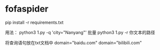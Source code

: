 # fofaspider


pip install -r requirements.txt

用法：
python3 1.py -q 'city="Nanyang"'
批量
python3 1.py -r 你文本的路径 


将查询语句放在txt文档中
domain="baidu.com"
domain="bilibili.com"
